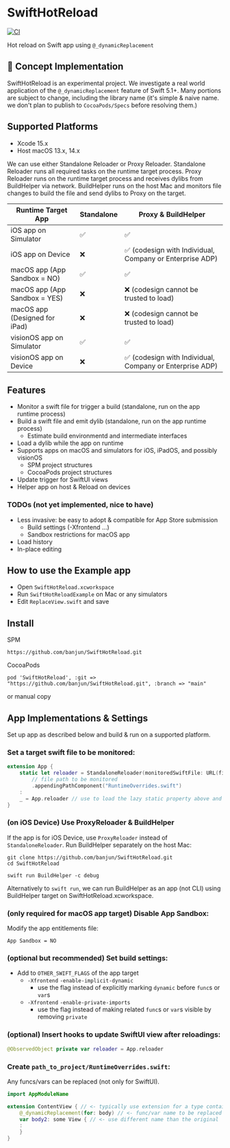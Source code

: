 # SwiftHotReload
[![CI](https://github.com/banjun/SwiftHotReload/actions/workflows/main.yml/badge.svg)](https://github.com/banjun/SwiftHotReload/actions/workflows/main.yml)

Hot reload on Swift app using `@_dynamicReplacement`

## 🚧 Concept Implementation

SwiftHotReload is an experimental project. We investigate a real world application of the `@_dynamicReplacement` feature of Swift 5.1+. Many portions are subject to change, including the library name (it's simple & naive name. we don't plan to publish to `CocoaPods/Specs` before resolving them.)

## Supported Platforms

* Xcode 15.x
* Host macOS 13.x, 14.x

We can use either Standalone Reloader or Proxy Reloader. Standalone Reloader runs all required tasks on the runtime target process. Proxy Reloader runs on the runtime target process and receives dylibs from BuildHelper via network. BuildHelper runs on the host Mac and monitors file changes to build the file and send dylibs to Proxy on the target.

| Runtime Target App            | Standalone | Proxy & BuildHelper |    
|-------------------------------|------------|---------------------|
| iOS app on Simulator          | ✅         | ✅ |
| iOS app on Device             | ❌         | ✅ (codesign with Individual, Company or Enterprise ADP) |
| macOS app (App Sandbox = NO)  | ✅         | ✅ |
| macOS app (App Sandbox = YES) | ❌         | ❌ (codesign cannot be trusted to load) |
| macOS app (Designed for iPad) | ❌         | ❌ (codesign cannot be trusted to load) |
| visionOS app on Simulator     | ✅         | ✅ |
| visionOS app on Device        | ❌         | ✅ (codesign with Individual, Company or Enterprise ADP) |


## Features

* Monitor a swift file for trigger a build (standalone, run on the app runtime process)
* Build a swift file and emit dylib (standalone, run on the app runtime process)
    * Estimate build environmentd and intermediate interfaces
* Load a dylib while the app on runtime
* Supports apps on macOS and simulators for iOS, iPadOS, and possibly visionOS
   * SPM project structures
   * CocoaPods project structures
* Update trigger for SwiftUI views
* Helper app on host & Reload on devices

### TODOs (not yet implemented, nice to have)

* Less invasive: be easy to adopt & compatible for App Store submission
    * Build settings (-Xfrontend ...)
    * Sandbox restrictions for macOS app
* Load history
* In-place editing

## How to use the Example app

* Open `SwiftHotReload.xcworkspace`
* Run `SwiftHotReloadExample` on Mac or any simulators
* Edit `ReplaceView.swift` and save

## Install

SPM

```
https://github.com/banjun/SwiftHotReload.git
```

CocoaPods

```
pod 'SwiftHotReload', :git => "https://github.com/banjun/SwiftHotReload.git", :branch => "main"
```

or manual copy

## App Implementations & Settings

Set up app as described below and build & run on a supported platform.

### Set a target swift file to be monitored:

```swift
extension App {
    static let reloader = StandaloneReloader(monitoredSwiftFile: URL(fileURLWithPath: #filePath).deletingLastPathComponent()
        // file path to be monitored
        .appendingPathComponent("RuntimeOverrides.swift")
    :        
    _ = App.reloader // use to load the lazy static property above and start a file monitor
}
```

### (on iOS Device) Use ProxyReloader & BuildHelper

If the app is for iOS Device, use `ProxyReloader` instead of `StandaloneReloader`. Run BuildHelper separately on the host Mac:

```
git clone https://github.com/banjun/SwiftHotReload.git
cd SwiftHotReload

swift run BuildHelper -c debug
```

Alternatively to `swift run`, we can run BuildHelper as an app (not CLI) using BuildHelper target on SwiftHotReload.xcworkspace.

### (only required for macOS app target) Disable App Sandbox:

Modify the app entitlements file:

```
App Sandbox = NO
```

### (optional but recommended) Set build settings:

* Add to `OTHER_SWIFT_FLAGS` of the app target
    * `-Xfrontend` `-enable-implicit-dynamic`
        * use the flag instead of explicitly marking `dynamic` before `func`s or `var`s
    * `-Xfrontend` `-enable-private-imports`
        * use the flag instead of making related  `func`s or `var`s visible by removing `private`


### (optional) Insert hooks to update SwiftUI view after reloadings:

```swift
@ObservedObject private var reloader = App.reloader
```

### Create `path_to_project/RuntimeOverrides.swift`:

Any funcs/vars can be replaced (not only for SwiftUI). 

```swift
import AppModuleName

extension ContentView { // <- typically use extension for a type containing func/var to be replaced
    @_dynamicReplacement(for: body) // <- func/var name to be replaced
    var body2: some View { // <- use different name than the original
    :
    }
} 
```
